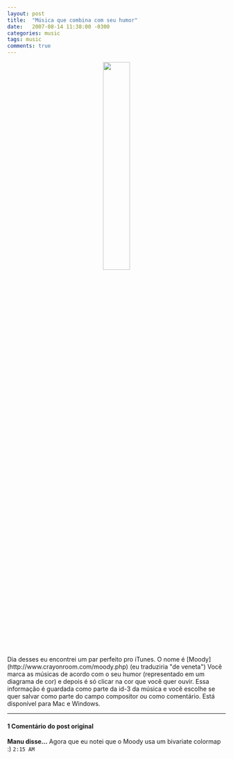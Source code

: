 ```yaml
---
layout: post
title:  "Música que combina com seu humor"
date:   2007-08-14 11:38:00 -0300
categories: music 
tags: music
comments: true
---
```


<center><img  class="post-image" src="/blog/images/moody.png" style="width: 35%;" /></center>
Dia desses eu encontrei um par perfeito pro iTunes. O nome é [Moody](http://www.crayonroom.com/moody.php) (eu traduziria "de veneta") Você marca as músicas de acordo com o seu humor (representado em um diagrama de cor) e depois é só clicar na cor que você quer ouvir. Essa informação é guardada como parte da id-3 da música e você escolhe se quer salvar como parte do campo compositor ou como comentário. Está disponível para Mac e Windows.

---

#### 1 Comentário do post original
**Manu disse...**
Agora que eu notei que o Moody usa um bivariate colormap :) `2:15 AM`  
